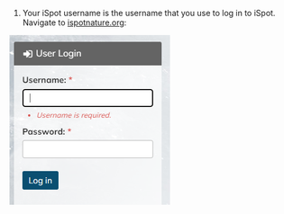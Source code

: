  1. Your iSpot username is the username that you use to log in to iSpot. Navigate to <a href='https://www.ispotnature.org/' target='_blank'>ispotnature.org</a>:
 
 ![IMG](images/ispot_help_1.png)

 